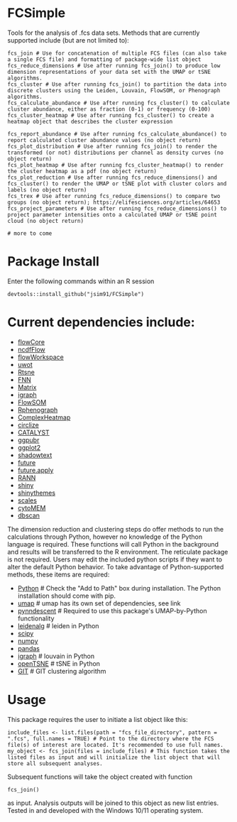 # FCSimple

Tools for the analysis of .fcs data sets. Methods that are currently supported include (but are not limited to): 

```
fcs_join # Use for concatenation of multiple FCS files (can also take a single FCS file) and formatting of package-wide list object
fcs_reduce_dimensions # Use after running fcs_join() to produce low dimension representations of your data set with the UMAP or tSNE algorithms.
fcs_cluster # Use after running fcs_join() to partition the data into discrete clusters using the Leiden, Louvain, FlowSOM, or Phenograph algorithms.
fcs_calculate_abundance # Use after running fcs_cluster() to calculate cluster abundance, either as fraction (0-1) or frequency (0-100)
fcs_cluster_heatmap # Use after running fcs_cluster() to create a heatmap object that describes the cluster expression

fcs_report_abundance # Use after running fcs_calculate_abundance() to report calculated cluster abundance values (no object return)
fcs_plot_distribution # Use after running fcs_join() to render the transformed (or not) distributions per channel as density curves (no object return)
fcs_plot_heatmap # Use after running fcs_cluster_heatmap() to render the cluster heatmap as a pdf (no object return)
fcs_plot_reduction # Use after running fcs_reduce_dimensions() and fcs_cluster() to render the UMAP or tSNE plot with cluster colors and labels (no object return)
fcs_trex # Use after running fcs_reduce_dimensions() to compare two groups (no object return); https://elifesciences.org/articles/64653
fcs_project_parameters # Use after running fcs_reduce_dimensions() to project parameter intensities onto a calculated UMAP or tSNE point cloud (no object return)

# more to come
```


# Package Install

Enter the following commands within an R session

```
devtools::install_github("jsim91/FCSimple")
```


# Current dependencies include:

- [flowCore](https://www.bioconductor.org/packages/release/bioc/html/flowCore.html)
- [ncdfFlow](https://www.bioconductor.org/packages/release/bioc/html/ncdfFlow.html)
- [flowWorkspace](https://www.bioconductor.org/packages/release/bioc/html/flowWorkspace.html)
- [uwot](https://github.com/jlmelville/uwot)
- [Rtsne](https://github.com/jkrijthe/Rtsne)
- [FNN](https://cran.r-project.org/web/packages/FNN/index.html)
- [Matrix](https://cran.r-project.org/web/packages/Matrix/index.html)
- [igraph](https://cran.r-project.org/web/packages/igraph/index.html)
- [FlowSOM](https://bioconductor.org/packages/release/bioc/html/FlowSOM.html)
- [Rphenograph](https://github.com/JinmiaoChenLab/Rphenograph)
- [ComplexHeatmap](https://github.com/jokergoo/ComplexHeatmap)
- [circlize](https://cran.r-project.org/web/packages/circlize/index.html)
- [CATALYST](https://www.bioconductor.org/packages/release/bioc/html/CATALYST.html)
- [ggpubr](https://cran.r-project.org/web/packages/ggpubr/index.html)
- [ggplot2](https://cran.r-project.org/web/packages/ggplot2/index.html)
- [shadowtext](https://cran.r-project.org/web/packages/shadowtext/index.html)
- [future](https://cran.r-project.org/web/packages/future/index.html)
- [future.apply](https://cran.r-project.org/web/packages/future.apply/index.html)
- [RANN](https://cran.r-project.org/web/packages/RANN/RANN.pdf)
- [shiny](https://cran.r-project.org/web/packages/shiny/index.html)
- [shinythemes](https://cran.r-project.org/web/packages/shinythemes/index.html)
- [scales](https://cran.r-project.org/web/packages/scales/index.html)
- [cytoMEM](https://bioconductor.org/packages/release/bioc/html/cytoMEM.html)
- [dbscan](https://cran.r-project.org/web/packages/dbscan/index.html)

The dimension reduction and clustering steps do offer methods to run the calculations through Python, however no knowledge of the Python language is required. These functions will call Python in the background and results will be transferred to the R environment. The reticulate package is not required. Users may edit the included python scripts if they want to alter the default Python behavior. To take advantage of Python-supported methods, these items are required:

- [Python](https://www.python.org/downloads/) # Check the "Add to Path" box during installation. The Python installation should come with pip.
- [umap](https://github.com/lmcinnes/umap) # umap has its own set of dependencies, see link
- [pynndescent](https://github.com/lmcinnes/pynndescent) # Required to use this package's UMAP-by-Python functionality
- [leidenalg](https://github.com/vtraag/leidenalg) # leiden in Python
- [scipy](https://pypi.org/project/scipy/)
- [numpy](https://pypi.org/project/numpy/)
- [pandas](https://pypi.org/project/pandas/)
- [igraph](https://pypi.org/project/igraph/) # louvain in Python
- [openTSNE](https://github.com/pavlin-policar/openTSNE) # tSNE in Python
- [GIT](https://github.com/gaozhangyang/GIT) # GIT clustering algorithm


# Usage

This package requires the user to initiate a list object like this:

```
include_files <- list.files(path = "fcs_file_directory", pattern = ".fcs", full.names = TRUE) # Point to the directory where the FCS file(s) of interest are located. It's recommended to use full names.
my_object <- fcs_join(files = include_files) # This function takes the listed files as input and will initialize the list object that will store all subsequent analyses.
```

Subsequent functions will take the object created with function

```
fcs_join()
```

as input. Analysis outputs will be joined to this object as new list entries. Tested in and developed with the Windows 10/11 operating system.
